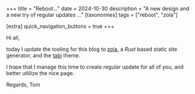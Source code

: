+++
title = "Reboot..."
date = 2024-10-30
description = "A new design and a new try of regular updates ..."
[taxonomies]
tags = ["reboot", "zola"]

[extra]
quick_navigation_buttons = true
+++

Hi all,

today I update the tooling for this blog to [zola](https://www.getzola.org),
a _Rust_ based static site generator, and the [tabi](https://github.com/welpo/tabi) theme.

I hope that I manage this time to create regular update for all of you,
and better utlilize the nice page.

Regards,
Tom
